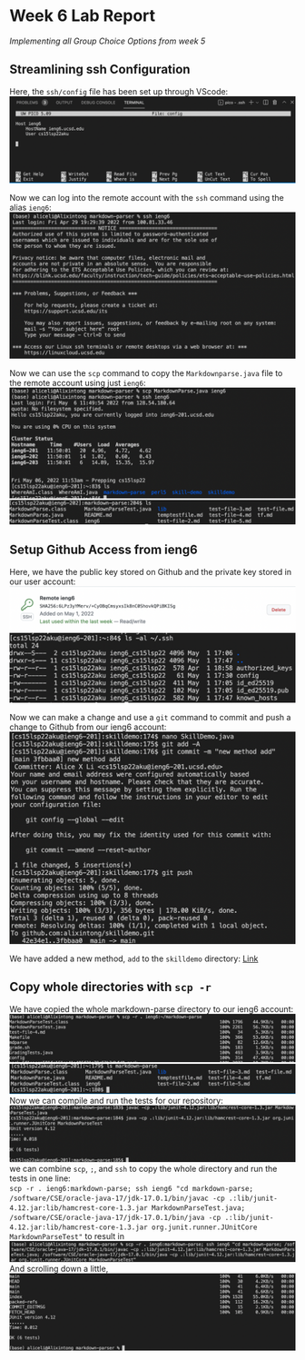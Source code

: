 # Week 6 Lab Report

*Implementing all Group Choice Options from week 5*

## Streamlining ssh Configuration

Here, the `ssh/config` file has been set up through VScode:
![Image](6-1.png)

Now we can log into the remote account with the `ssh` command using the alias `ieng6`:
![Image](6-2.png)

Now we can use the `scp` command to copy the `Markdownparse.java` file to the remote account using just `ieng6`:
![Image](6-3.png)
![Image](6-11.png)

## Setup Github Access from ieng6

Here, we have the public key stored on Github and the private key stored in our user account:
![Image](6-4.png)
![Image](6-5.png)

Now we can make a change and use a `git` command to commit and push a change to Github from our ieng6 account:
![Image](6-6.png)

We have added a new method, `add` to the `skilldemo` directory:
[Link](https://github.com/alixintong/skilldemo/blob/main/SkillDemo.java)

## Copy whole directories with `scp -r`

We have copied the whole markdown-parse directory to our ieng6 account:
![Image](6-12.png)
![Image](6-7.png)
Now we can compile and run the tests for our repository:
![Image](6-8.png)
we can combine `scp`, `;`, and `ssh` to copy the whole directory and run the tests in one line:
\
`scp -r . ieng6:markdown-parse; ssh ieng6 "cd markdown-parse; /software/CSE/oracle-java-17/jdk-17.0.1/bin/javac -cp .:lib/junit-4.12.jar:lib/hamcrest-core-1.3.jar MarkdownParseTest.java; /software/CSE/oracle-java-17/jdk-17.0.1/bin/java -cp .:lib/junit-4.12.jar:lib/hamcrest-core-1.3.jar org.junit.runner.JUnitCore MarkdownParseTest"` to result in
![Image](6-10.png)
And scrolling down a little,
![Image](6-13.png)
